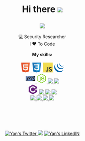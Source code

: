 <h1>
	<p align="center">Hi there <a href="#"><img style="margin-top:-13px" width="30px" src="https://camo.githubusercontent.com/e8e7b06ecf583bc040eb60e44eb5b8e0ecc5421320a92929ce21522dbc34c891/68747470733a2f2f6d656469612e67697068792e636f6d2f6d656469612f6876524a434c467a6361737252346961377a2f67697068792e676966"></a> </p>
</h1>
<p align="center">
	<a href="#">
	<img width="70%" src="https://cdn.discordapp.com/attachments/463142599520157696/880984307043303454/github-new-banner.png">
	</a>
</p>
<p align="center">
	<a>
	💻 Security Researcher
	</a>
	<br/>
	<a>
	I ❤ To Code
	</a>
	<br/>
	<br/><b>My skills:</b>
	<br/><br/>
	
<a href="https://www.w3schools.com/html/">
	<img width="32px" src="https://raw.githubusercontent.com/devicons/devicon/master/icons/html5/html5-original.svg">
</a>
<a href="https://developer.mozilla.org/en-US/docs/Archive/CSS3">
	<img width="32px" src="https://raw.githubusercontent.com/devicons/devicon/master/icons/css3/css3-original.svg">
</a>
<a href="https://developer.mozilla.org/en-US/docs/Web/JavaScript">
	<img width="32px" src="https://raw.githubusercontent.com/devicons/devicon/master/icons/javascript/javascript-original.svg">
</a>
<a href="https://jquery.com/">
	<img width="32px" src="https://raw.githubusercontent.com/devicons/devicon/master/icons/jquery/jquery-original.svg">
</a>
<br/>
<a href="https://www.php.net/">
	<img width="32px" src="https://raw.githubusercontent.com/devicons/devicon/master/icons/php/php-original.svg">
</a>
<a href="https://nodejs.org/en/">
	<img width="32px" src="https://raw.githubusercontent.com/devicons/devicon/master/icons/nodejs/nodejs-original.svg">
</a>
<a href="https://dotnet.microsoft.com/en-us/apps/aspnet">
	<img width="32px" src="https://www.nuget.org/profiles/aspnet/avatar?imageSize=512">
</a>
<a href="https://flask.palletsprojects.com/">
	<img width="32px" src="https://encrypted-tbn0.gstatic.com/images?q=tbn:ANd9GcRQl7BEwqp9RfFRZt_guSqMHxWC2zFqrI8-rQ&usqp=CAU">
</a>
<br/>
<a href="https://docs.microsoft.com/en-us/dotnet/csharp/">
	<img width="32px" src="https://raw.githubusercontent.com/devicons/devicon/master/icons/csharp/csharp-plain.svg">
</a>
<a href="https://www.python.org/">
	<img width="32px" src="https://cdn.jsdelivr.net/gh/devicons/devicon/icons/python/python-original.svg">
</a>
<a href="https://docs.microsoft.com/en-us/dotnet/visual-basic/">
	<img width="32px" src="https://upload.wikimedia.org/wikipedia/commons/thumb/4/40/VB.NET_Logo.svg/120px-VB.NET_Logo.svg.png">
</a>
<a href="https://www.iso.org/standard/63555.html">
	<img width="32px" src="https://upload.wikimedia.org/wikipedia/commons/8/87/Sql_data_base_with_logo.png">
</a>
<br/>
<a href="https://ss64.com/nt/">
	<img width="32px" src="https://devblogs.microsoft.com/commandline/wp-content/uploads/sites/33/2019/03/CommandLineIcon.png">
</a>
<a href="https://www.gnu.org/software/bash/manual/bash.html">
	<img width="32px" src="https://bashlogo.com/img/symbol/png/full_colored_dark.png">
</a>
<a href="https://docs.microsoft.com/en-us/powershell/">
	<img width="32px" src="https://docs.microsoft.com/en-us/powershell/media/index/powershell_128.svg">
</a>
<a href="https://docs.microsoft.com/en-us/windows/win32/lwef/using-vbscript">
	<img width="32px" src="https://upload.wikimedia.org/wikipedia/en/d/d8/VBSccript_file_format_icon.png">
</a>

</p>
<h1>
	<br/>
</h1>
<p align="center">
	<a href="https://twitter.com/0x7F454C">
	<img alt="Yan's Twitter" width="32px" src="https://raw.githubusercontent.com/peterthehan/peterthehan/master/assets/twitter.svg" style="max-width:100%;">
	</a>
	<img width="5px" src="https://qph.fs.quoracdn.net/main-qimg-345119fcedb725b632fedb335c080785.webp">
	<a href="https://www.linkedin.com/in/yanoc/">
	<img alt="Yan's LinkedIN" width="32px" src="https://raw.githubusercontent.com/peterthehan/peterthehan/master/assets/linkedin.svg" style="max-width:100%;">
	</a>
</p>

